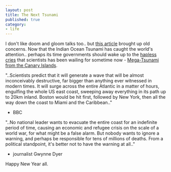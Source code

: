 ```yaml
---
layout: post
title: The Next Tsunami
published: true
category:
- life
---
```

I don't like doom and gloom talks too.. but [this article](http://science.slashdot.org/article.pl?sid=04/12/29/1910241&from=rss) brought up old concerns. Now that the Indian Ocean Tsunami has caught the world's attention.. perhaps its time governments should wake up to the [hapless cries](http://www.gwynnedyer.com/articles/Gwynne%20Dyer%20article_%20%20Gee-Gees%20(revised).txt) that scientists has been wailing for sometime now - [Mega-Tsunami from the Canary Islands](http://www.bbc.co.uk/science/horizon/2000/mega_tsunami.shtml).

"..Scientists predict that it will generate a wave that will be almost inconceivably destructive, far bigger than anything ever witnessed in modern times. It will surge across the entire Atlantic in a matter of hours, engulfing the whole US east coast, sweeping away everything in its path up to 20km inland. Boston would be hit first, followed by New York, then all the way down the coast to Miami and the Caribbean.."  
- BBC  
  
"..No national leader wants to evacuate the entire coast for an indefinite period of time, causing an economic and refugee crisis on the scale of a world war, for what might be a false alarm. But nobody wants to ignore a warning, and perhaps be responsible for tens of millions of deaths. From a political standpoint, it's better not to have the warning at all.."  
- journalist Gwynne Dyer  

  
Happy New Year all.  
  
